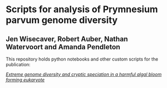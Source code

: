 # Scripts for analysis of Prymnesium parvum genome diversity
## Jen Wisecaver, Robert Auber, Nathan Watervoort and Amanda Pendleton
This repository holds python notebooks and other custom scripts for the publication:

[*Extreme genome diversity and cryptic speciation in a harmful algal bloom forming eukaryote*](https://www.sciencedirect.com/science/article/pii/S0960982223005973)



